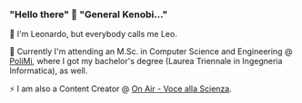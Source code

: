 ### "Hello there" 👋 "General Kenobi..."

👯 I'm Leonardo, but everybody calls me Leo.

🔭 Currently I'm attending an M.Sc. in Computer Science and Engineering @ [PoliMi](https://www.polimi.it/), where I got my bachelor's degree (Laurea Triennale in Ingegneria Informatica), as well.

⚡ I am also a Content Creator @ [On Air - Voce alla Scienza](https://onairscienza.com/).
